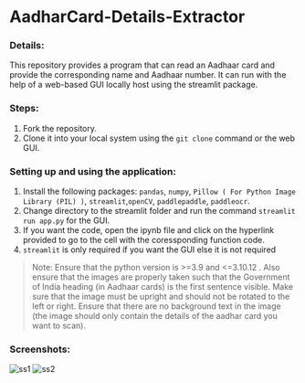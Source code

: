 # AadharCard-Details-Extractor

### Details:
This repository provides a program that can read an Aadhaar card and provide the corresponding name and Aadhaar number. It can run with the help of a web-based GUI locally host using the streamlit package.
### Steps:
1. Fork the repository.
2. Clone it into your local system using the `git clone` command or the web GUI. 
### Setting up and using the application:
1. Install the following packages: `pandas`, `numpy`, `Pillow ( For Python Image Library (PIL) )`, `streamlit`,`openCV`, `paddlepaddle`, `paddleocr`.
2. Change directory to the streamlit folder and run the command
   `streamlit run app.py`
for the GUI.
3. If you want the code, open the ipynb file and click on the hyperlink provided to go to the cell with the coressponding function code.
4. `streamlit` is only required if you want the GUI else it is not required

> Note: Ensure that the python version is >=3.9 and <=3.10.12 . Also ensure that the images are properly taken such that the Government of India heading (in Aadhaar cards) is the first sentence visible.
> Make sure that the image must be upright and should not be rotated to the left or right.
> Ensure that there are no background text in the image (the image should only contain the details of the aadhar card you want to scan).

### Screenshots:


![ss1](https://github.com/alanlukee/AadharCard-Details-Extractor/assets/73834506/1d88104b-ac01-480e-8547-ece32281e644)
![ss2](https://github.com/alanlukee/AadharCard-Details-Extractor/assets/73834506/702778ac-3358-4366-9641-3f745a8e36f7)
